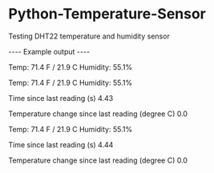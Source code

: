 # Python-Temperature-Sensor
Testing DHT22 temperature and humidity sensor

---- Example output ----

Temp: 71.4 F / 21.9 C    Humidity: 55.1% 



Temp: 71.4 F / 21.9 C    Humidity: 55.1% 

Time since last reading (s)
4.43

Temperature change since last reading (degree C)
0.0



Temp: 71.4 F / 21.9 C    Humidity: 55.1% 

Time since last reading (s)
4.44

Temperature change since last reading (degree C)
0.0
